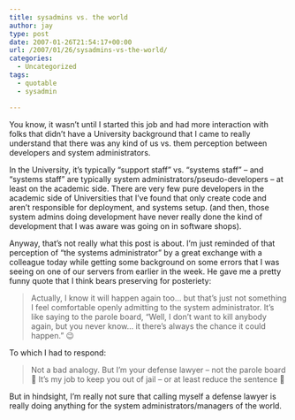```yaml
---
title: sysadmins vs. the world
author: jay
type: post
date: 2007-01-26T21:54:17+00:00
url: /2007/01/26/sysadmins-vs-the-world/
categories:
  - Uncategorized
tags:
  - quotable
  - sysadmin

---
```

You know, it wasn’t until I started this job and had more interaction with folks that didn’t have a University background that I came to really understand that there was any kind of us vs. them perception between developers and system administrators.

In the University, it’s typically “support staff” vs. “systems staff” &#8211; and “systems staff” are typically system administrators/pseudo-developers &#8211; at least on the academic side. There are very few pure developers in the academic side of Universities that I’ve found that only create code and aren’t responsible for deployment, and systems setup. (and then, those system admins doing development have never really done the kind of development that I was aware was going on in software shops).

Anyway, that’s not really what this post is about. I’m just reminded of that perception of “the systems administrator” by a great exchange with a colleague today while getting some background on some errors that I was seeing on one of our servers from earlier in the week. He gave me a pretty funny quote that I think bears preserving for posteriety:

> Actually, I know it will happen again too… but that’s just not something I feel comfortable openly admitting to the system administrator. It’s like saying to the parole board, “Well, I don’t want to kill anybody again, but you never know… it there’s always the chance it could happen.” 😉

To which I had to respond:

> Not a bad analogy. But I’m your defense lawyer &#8211; not the parole board 🙂 It’s my job to keep you out of jail &#8211; or at least reduce the sentence 🙂

But in hindsight, I’m really not sure that calling myself a defense lawyer is really doing anything for the system administrators/managers of the world.